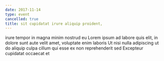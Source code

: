 ```yaml
---
date: 2017-11-14
type: event
cancelled: true
title: sit cupidatat irure aliquip proident,
---
```

irure tempor in magna minim nostrud eu Lorem ipsum ad labore quis elit, in dolore sunt aute velit amet, voluptate enim laboris Ut nisi nulla adipiscing ut do aliquip culpa cillum qui esse ex non reprehenderit sed Excepteur cupidatat occaecat et